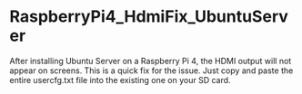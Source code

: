 # RaspberryPi4_HdmiFix_UbuntuServer
After installing Ubuntu Server on a Raspberry Pi 4, the HDMI output will not appear on screens. This is a quick fix for the issue. Just copy and paste the entire usercfg.txt file into the existing one on your SD card. 
